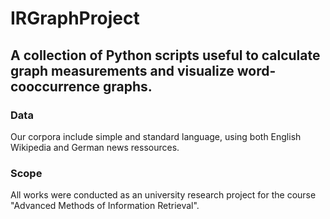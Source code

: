 # IRGraphProject

## A collection of Python scripts useful to calculate graph measurements and visualize word-cooccurrence graphs.

### Data

Our corpora include simple and standard language, using both English Wikipedia and German news ressources.

### Scope

All works were conducted as an university research project for the course "Advanced Methods of Information Retrieval".
